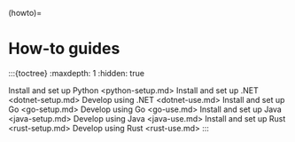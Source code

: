 (howto)=

# How-to guides

:::{toctree}
:maxdepth: 1
:hidden: true

Install and set up Python <python-setup.md>
Install and set up .NET <dotnet-setup.md>
Develop using .NET <dotnet-use.md>
Install and set up Go <go-setup.md>
Develop using Go <go-use.md>
Install and set up Java <java-setup.md>
Develop using Java <java-use.md>
Install and set up Rust <rust-setup.md>
Develop using Rust <rust-use.md>
:::
